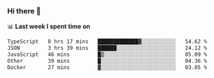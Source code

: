 ### Hi there 👋

<!--
**DBvc/DBvc** is a ✨ _special_ ✨ repository because its `README.md` (this file) appears on your GitHub profile.

Here are some ideas to get you started:

- 🔭 I’m currently working on ...
- 🌱 I’m currently learning ...
- 👯 I’m looking to collaborate on ...
- 🤔 I’m looking for help with ...
- 💬 Ask me about ...
- 📫 How to reach me: ...
- 😄 Pronouns: ...
- ⚡ Fun fact: ...
-->

📊 **Last week I spent time on**
<!--START_SECTION:waka-->

```txt
TypeScript   8 hrs 17 mins   █████████████▓░░░░░░░░░░░   54.62 %
JSON         3 hrs 39 mins   ██████░░░░░░░░░░░░░░░░░░░   24.12 %
JavaScript   46 mins         █▒░░░░░░░░░░░░░░░░░░░░░░░   05.09 %
Other        39 mins         █░░░░░░░░░░░░░░░░░░░░░░░░   04.36 %
Docker       27 mins         ▓░░░░░░░░░░░░░░░░░░░░░░░░   03.05 %
```

<!--END_SECTION:waka-->
